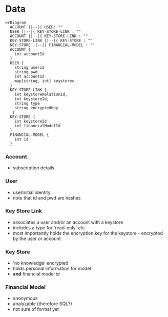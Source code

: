 # Data 

```mermaid
erDiagram
  ACCOUNT ||--|| USER: ""
  USER ||--|{ KEY-STORE-LINK : ""
  ACCOUNT ||--|{ KEY-STORE-LINK : ""
  KEY-STORE-LINK ||--|{ KEY-STORE : ""
  KEY-STORE ||--|| FINANCIAL-MODEL : ""
  ACCOUNT {
    int accountId
  }
  USER {
    string userid
    string pwd
    int accountId
    map[string, int] keystores
  }
  KEY-STORE-LINK {
    int keystoreRelationId,
    int keystoreId,
    string type
    string encryptedKey
   }
  KEY-STORE {
    int keystoreId
    int financialModelId
  }
  FINANCIAL-MODEL {
    int id
  }
```

### Account
* subscription details

### User
* userInitial identity
* note that id and pwd are hashes

### Key Store Link
* associates a user and/or an account with a keystore
* includes a type for 'read-only' etc.
* most importantly holds the encryption key for the keystore - encrypted by the user or account

### Key Store
* 'no knowledge' encrypted
* holds personal information for model
* **and** financial model id

### Financial Model
* anonymous
* analyzable (therefore SQL?)
* not sure of format yet